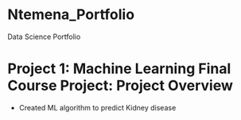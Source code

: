 # Ntemena_Portfolio
Data Science Portfolio

# Project 1: Machine Learning Final Course Project: Project Overview

* Created ML algorithm to predict Kidney disease



